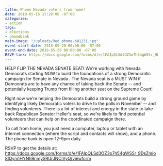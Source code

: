 ```yaml
---
title: Phone Nevada voters from home!
date: 2018-05-16 13:28:00 -07:00
categories:
- action
tags:
- elections
- phonebank
main-image: "/uploads/Red_phone-b81221.jpg"
event-start-date: 2018-05-20 00:00:00 -07:00
event-end-date: 2018-05-30 00:00:00 -07:00
RSVP-link: https://docs.google.com/forms/d/e/1FAIpQLSd3OZ3o7h54gWSSr_9DsZmio8lQym1HYNhBnmySRUrJNCiVyQ/viewform
---
```


HELP FLIP THE NEVADA SENATE SEAT!  We're working with Nevada Democrats starting NOW to build the foundations of a strong  Democratic campaign for Senate in Nevada .  The Nevada seat is a MUST WIN if Democrats are to have any chance of taking back the Senate -- and potentially keeping Trump from filling another seat on the Supreme Court!

Right now we're helping the Democrats build a strong ground game by identifying likely Democratic voters to drive to the polls in November -- and finding volunteers.  There is a lot of interest and energy in the state to take back Republican Senator Heller's seat, so we're likely to find potential volunteers that can help on the coordinated campaign there.

To call from home, you just need a computer, laptop or tablet with an internet connection (where the script and contacts will show), and a phone.  The phone bank is open 12-9pm daily.

RSVP to get the details at: https://docs.google.com/forms/d/e/1FAIpQLSd3OZ3o7h54gWSSr_9DsZmio8lQym1HYNhBnmySRUrJNCiVyQ/viewform